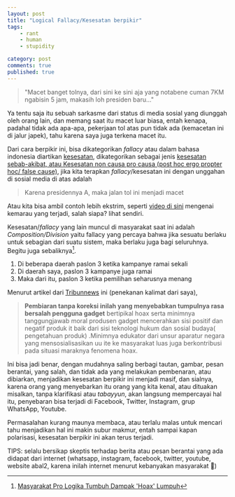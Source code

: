 ```yaml
---
layout: post
title: "Logical Fallacy/Kesesatan berpikir"
tags: 
    - rant
    - human
    - stupidity

category: post
comments: true
published: true
---
```


> "Macet banget tolnya, dari sini ke sini aja yang notabene cuman 7KM ngabisin 5 jam, makasih loh presiden baru..."

Ya tentu saja itu sebuah sarkasme dari status di media sosial yang diunggah oleh orang lain, dan memang saat itu macet luar biasa, entah kenapa, padahal tidak ada apa-apa, pekerjaan tol atas pun tidak ada (kemacetan ini di jalur japek), tahu karena saya juga terkena macet itu.

Dari cara berpikir ini, bisa dikategorikan _fallacy_ atau dalam bahasa indonesia diartikan [kesesatan](https://id.wikipedia.org/wiki/Kesesatan),  dikategorikan sebagai jenis [kesesatan sebab-akibat, atau Kesesatan non causa pro causa (post hoc ergo propter hoc/ false cause)](https://id.wikipedia.org/wiki/Kesesatan#Kesesatan_non_causa_pro_causa_(post_hoc_ergo_propter_hoc/_false_cause)), jika kita terapkan _fallacy_/kesesatan ini dengan unggahan di sosial media di atas adalah

> Karena presidennya A, maka jalan tol ini menjadi macet

Atau kita bisa ambil contoh lebih ekstrim, seperti [video di sini](https://twitter.com/eko_kuntadhi/status/1045905195010424833?lang=en) mengenai kemarau yang terjadi, salah siapa? lihat sendiri.

Kesesatan/_fallacy_ yang lain muncul di masyarakat saat ini adalah _Composition/Division_ yaitu fallacy yang percaya bahwa jika sesuatu berlaku untuk sebagian dari suatu sistem, maka berlaku juga bagi seluruhnya. Begitu juga sebaliknya[^1].

1. Di beberapa daerah paslon 3 ketika kampanye ramai sekali
2. Di daerah saya, paslon 3 kampanye juga ramai
3. Maka dari itu, paslon 3 ketika pemilihan seharusnya menang


Menurut artikel dari [Tribunnews](https://www.tribunnews.com/tribunners/2017/01/29/masyarakat-pro-logika-tumbuh-dampak-hoax-lumpuh?page=all) ini (penekanan kalimat dari saya),
> **Pembiaran tanpa koreksi inilah yang menyebabkan tumpulnya rasa bersalah pengguna gadget** bertipikal hoax serta minimnya tanggungjawab moral produsen gadget mencerahkan sisi positif dan negatif produk it baik dari sisi teknologi hukum dan sosial budaya( pengetahuan produk) .Minimnya edukator dari unsur aparatur negara yang mensosialisasikan uu ite ke masyarakat luas juga berkontribusi pada situasi maraknya fenomena hoax.

Ini bisa jadi benar, dengan mudahnya saling berbagi tautan, gambar, pesan berantai, yang salah, dan tidak ada yang melakukan pembenaran, atau dibiarkan, menjadikan kesesatan berpikir ini menjadi masif, dan sialnya, karena orang yang menyebarkan itu orang yang kita kenal, atau dituakan misalkan, tanpa klarifikasi atau _tabayyun_, akan langsung mempercayai hal itu, penyebaran bisa terjadi di Facebook, Twitter, Instagram, grup WhatsApp, Youtube.

Permasalahan kurang maunya membaca, atau terlalu malas untuk mencari tahu menjadikan hal ini makin subur makmur, entah sampai kapan polarisasi, kesesatan berpikir ini akan terus terjadi.

TIPS: selalu bersikap skeptis terhadap berita atau pesan berantai yang ada didapat dari internet (whatsapp, instagram, facebook, twitter, youtube, website abal2, karena inilah internet menurut kebanyakan masyarakat :rofl:)

[^1]: [Masyarakat Pro Logika Tumbuh Dampak 'Hoax' Lumpuh](https://www.tribunnews.com/tribunners/2017/01/29/masyarakat-pro-logika-tumbuh-dampak-hoax-lumpuh?page=all)